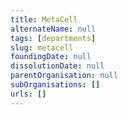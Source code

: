 ```yaml
---
title: MetaCell
alternateName: null
tags: [departments]
slug: metacell
foundingDate: null
dissolutionDate: null
parentOrganisation: null
subOrganisations: []
urls: []
---
```

